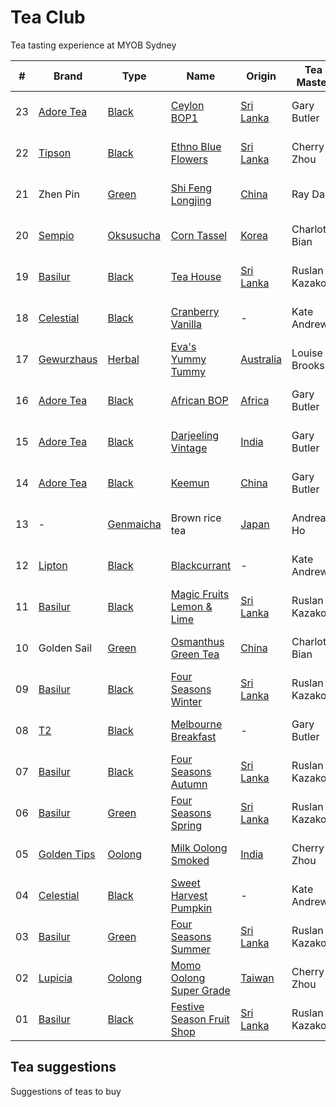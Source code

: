 # Tea Club 
Tea tasting experience at MYOB Sydney

| #  | Brand         | Type        | Name                        | Origin      | Tea Master     | Date     |
|----|---------------|-------------|-----------------------------|-------------|----------------|----------|
| 23 | [Adore Tea]   | [Black]     | [Ceylon BOP1]               | [Sri Lanka] | Gary Butler    | 20-07-16 |
| 22 | [Tipson]      | [Black]     | [Ethno Blue Flowers]        | [Sri Lanka] | Cherry Zhou    | 19-07-16 |
| 21 | Zhen Pin      | [Green]     | [Shi Feng Longjing]         | [China]     | Ray Dai        | 18-07-16 |
| 20 | [Sempio]      | [Oksusucha] | [Corn Tassel]               | [Korea]     | Charlotte Bian | 15-07-16 |
| 19 | [Basilur]     | [Black]     | [Tea House]                 | [Sri Lanka] | Ruslan Kazakov | 14-07-16 |
| 18 | [Celestial]   | [Black]     | [Cranberry Vanilla]         | -           | Kate Andrews   | 13-07-16 |
| 17 | [Gewurzhaus]  | [Herbal]    | [Eva's Yummy Tummy]         | [Australia] | Louise Brooks  | 12-07-16 |
| 16 | [Adore Tea]   | [Black]     | [African BOP]               | [Africa]    | Gary Butler    | 11-07-16 |
| 15 | [Adore Tea]   | [Black]     | [Darjeeling Vintage]        | [India]     | Gary Butler    | 08-07-16 |
| 14 | [Adore Tea]   | [Black]     | [Keemun]                    | [China]     | Gary Butler    | 07-07-16 |
| 13 | -             | [Genmaicha] | Brown rice tea              | [Japan]     | Andrea Ho      | 07-07-16 |
| 12 | [Lipton]      | [Black]     | [Blackcurrant]              | -           | Kate Andrews   | 06-07-16 |
| 11 | [Basilur]     | [Black]     | [Magic Fruits Lemon & Lime] | [Sri Lanka] | Ruslan Kazakov | 01-07-16 |
| 10 | Golden Sail   | [Green]     | [Osmanthus Green Tea]       | [China]     | Charlotte Bian | 30-06-16 |
| 09 | [Basilur]     | [Black]     | [Four Seasons Winter]       | [Sri Lanka] | Ruslan Kazakov | 29-06-16 |
| 08 | [T2]          | [Black]     | [Melbourne Breakfast]       | -           | Gary Butler    | 28-06-16 |
| 07 | [Basilur]     | [Black]     | [Four Seasons Autumn]       | [Sri Lanka] | Ruslan Kazakov | 27-06-16 |
| 06 | [Basilur]     | [Green]     | [Four Seasons Spring]       | [Sri Lanka] | Ruslan Kazakov | 24-06-16 |
| 05 | [Golden Tips] | [Oolong]    | [Milk Oolong Smoked]        | [India]     | Cherry Zhou    | 23-06-16 |
| 04 | [Celestial]   | [Black]     | [Sweet Harvest Pumpkin]     | -           | Kate Andrews   | 22-06-16 |
| 03 | [Basilur]     | [Green]     | [Four Seasons Summer]       | [Sri Lanka] | Ruslan Kazakov | 21-06-16 |
| 02 | [Lupicia]     | [Oolong]    | [Momo Oolong Super Grade]   | [Taiwan]    | Cherry Zhou    | 20-06-16 |
| 01 | [Basilur]     | [Black]     | [Festive Season Fruit Shop] | [Sri Lanka] | Ruslan Kazakov | 20-06-16 |

## Tea suggestions
Suggestions of teas to buy

<!-- Brand -->
[Adore Tea]: http://adoretea.com.au
[Basilur]: http://www.basilurshop.com.au
[Celestial]: http://www.celestialseasonings.com
[Gewurzhaus]: http://www.gewurzhaus.com.au
[Golden Tips]: http://www.goldentipstea.com
[Lipton]: http://www.liptontea.com
[Lupicia]: http://www.lupicia.com.au
[Sempio]: http://www.sempio.com
[T2]: http://www.t2tea.com
[Tipson]: http://www.tipsontea.com

<!-- Name -->
[Ceylon BOP1]: http://adoretea.com.au/Black/Black-Tea/Ceylon-BOP1.html
[Ethno Blue Flowers]: http://www.basilurshop.com.au/tipson/ethno-collection-100g-t-caddy-blue-flowers
[Shi Feng Longjing]: https://en.wikipedia.org/wiki/Longjing_tea
[Corn Tassel]: http://www.sempio.com/eng/products/View.asp?mc=020101&cate1=PDZZ&cate2=PDZZ4
[Tea House]: http://www.basilurshop.com.au/basilur/festive-collection-100g-lt-tea-house
[Cranberry Vanilla]: http://www.celestialseasonings.com/products/herbal/cranberry-vanilla-wonderland
[Eva's Yummy Tummy]: http://www.gewurzhaus.com.au/evas_yummy_tummy_tea
[African BOP]: http://adoretea.com.au/African-BOP-Teza-Estate.html
[Darjeeling Vintage]: http://adoretea.com.au/Black/Black-Tea/Darjeeling-Vintage.html
[Keemun]: http://adoretea.com.au/Black/Black-Tea/Keemun.html
[Blackcurrant]: http://www.made-in-scandinavian.com/store/p1064/Lipton_Blackcurrant_20_-Tea_Bags_%2F_Pack_Made_in_Europe.html
[Magic Fruits Lemon & Lime]: http://www.basilurshop.com.au/magic-fruits-packet-lt-lemon-lime-100g
[Osmanthus Green Tea]: http://www.teaspring.com/Osmanthus-Flower.asp
[Four Seasons Winter]: http://www.basilurtea.com.au/tea_collection/four_seasons/four-seasons-t-caddy-lt-winter-tea-125g.html
[Melbourne Breakfast]: http://www.t2tea.com/en/au/tea/melbourne-breakfast-loose-leaf-gift-cube-T125AE023.html
[Four Seasons Autumn]: http://www.basilurtea.com.au/tea_collection/four_seasons/four-seasons-t-caddy-lt-autumn-tea-125g.html
[Four Seasons Spring]: http://www.basilurshop.com.au/four-seasons-t-caddy-lt-spring-tea-125g
[Milk Oolong Smoked]: http://www.eicfinefoods.com/products/milk-oolong-tea-pouch-100g/
[Sweet Harvest Pumpkin]: http://www.celestialseasonings.com/products/black/sweet-harvest-pumpkin
[Four Seasons Summer]: http://www.basilurtea.com.au/tea_collection/four_seasons/four-seasons-packet-lt-summer-tea-100g.html
[Momo Oolong Super Grade]: https://usa.lupicia.com/category/select/cid/308/pid/9383/language/en
[Festive Season Fruit Shop]: http://www.basilurshop.com.au/basilur/festive-collection-100g-lt-fruit-shop

<!-- Type -->
[Black]: https://en.wikipedia.org/wiki/Black_tea
[Genmaicha]: https://en.wikipedia.org/wiki/Genmaicha
[Green]: https://en.wikipedia.org/wiki/Green_tea
[Herbal]: https://en.wikipedia.org/wiki/Herbal_tea
[Oksusucha]: https://en.wikipedia.org/wiki/Oksusucha
[Oolong]: https://en.wikipedia.org/wiki/Oolong
[White]: https://en.wikipedia.org/wiki/White_tea

<!-- Origin -->
[Africa]: https://en.wikipedia.org/wiki/Africa
[Australia]: https://en.wikipedia.org/wiki/Australia
[China]: https://en.wikipedia.org/wiki/China
[India]: https://en.wikipedia.org/wiki/India
[Japan]: https://en.wikipedia.org/wiki/Japan
[Korea]: https://en.wikipedia.org/wiki/Korea
[Sri Lanka]: https://en.wikipedia.org/wiki/Sri_Lanka
[Taiwan]: https://en.wikipedia.org/wiki/Taiwan
